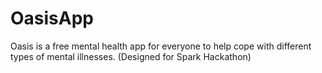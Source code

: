# OasisApp
Oasis is a free mental health app for everyone to help cope with different types of mental illnesses. (Designed for Spark Hackathon)
